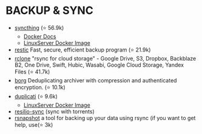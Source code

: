 BACKUP & SYNC
=============

- [syncthing](https://github.com/syncthing/syncthing) (⭐ 56.9k)
  - [Docker Docs](https://github.com/syncthing/syncthing/blob/main/README-Docker.md)
  - [LinuxServer Docker Image](https://fleet.linuxserver.io/image?name=linuxserver/syncthing)
- [restic](https://github.com/restic/restic) Fast, secure, efficient backup program (⭐ 21.9k)
- [rclone](https://github.com/rclone/rclone) "rsync for cloud storage" - Google Drive, S3, Dropbox, Backblaze B2, One Drive, Swift, Hubic, Wasabi, Google Cloud Storage, Yandex Files (⭐ 41.7k)
- [borg](https://github.com/borgbackup/borg) Deduplicating archiver with compression and authenticated encryption. (⭐ 10.1k)
- [duplicati](https://github.com/duplicati/duplicati) (⭐ 9.6k)
  - [LinuxServer Docker Image](https://fleet.linuxserver.io/image?name=linuxserver/duplicati)
- [resilio-sync](https://hub.docker.com/r/linuxserver/resilio-sync) (sync with torrents)
- [rsnapshot](https://github.com/rsnapshot/rsnapshot) a tool for backing up your data using rsync (if you want to get help, use(⭐ 3k)
